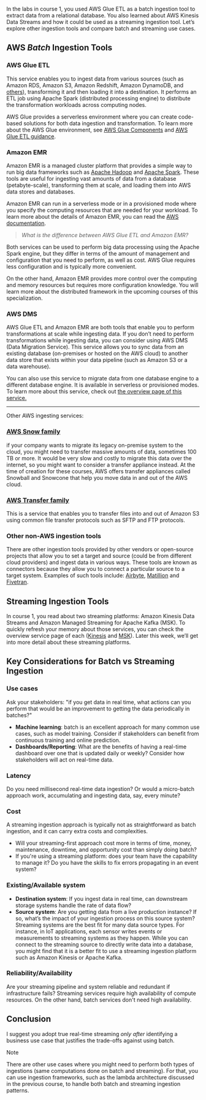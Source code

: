 In the labs in course 1, you used AWS Glue ETL as a batch ingestion tool to extract data from a relational database. You also learned about AWS Kinesis Data Streams and how it could be used as a streaming ingestion tool. Let’s explore other ingestion tools and compare batch and streaming use cases.

## AWS *Batch* Ingestion Tools

### AWS Glue ETL

This service enables you to ingest data from various sources (such as Amazon RDS, Amazon S3, Amazon Redshift, Amazon DynamoDB, and [others](https://docs.aws.amazon.com/glue/latest/dg/glue-connections.html)), transforming it and then loading it into a destination. It performs an ETL job using Apache Spark (distributed processing engine) to distribute the transformation workloads across computing nodes. 

AWS Glue provides a serverless environment where you can create code-based solutions for both data ingestion and transformation. To learn more about the AWS Glue environment, see [AWS Glue Components](https://docs.aws.amazon.com/glue/latest/dg/components-key-concepts.html) and [AWS Glue ETL guidance](https://docs.aws.amazon.com/prescriptive-guidance/latest/serverless-etl-aws-glue/aws-glue-etl.html).

### Amazon EMR

Amazon EMR is a managed cluster platform that provides a simple way to run big data frameworks such as [Apache Hadoop](https://aws.amazon.com/elasticmapreduce/details/hadoop) and [Apache Spark](https://aws.amazon.com/elasticmapreduce/details/spark). These tools are useful for ingesting vast amounts of data from a database (petabyte-scale), transforming them at scale, and loading them into AWS data stores and databases. 

Amazon EMR can run in a serverless mode or in a provisioned mode where you specify the computing resources that are needed for your workload. To learn more about the details of Amazon EMR, you can read the [AWS documentation](https://docs.aws.amazon.com/emr/latest/ManagementGuide/emr-what-is-emr.html).

> _What is the difference between AWS Glue ETL and Amazon EMR?_ 

Both services can be used to perform big data processing using the Apache Spark engine, but they differ in terms of the amount of management and configuration that you need to perform, as well as cost. AWS Glue requires less configuration and is typically more convenient. 

On the other hand, Amazon EMR provides more control over the computing and memory resources but requires more configuration knowledge. You will learn more about the distributed framework in the upcoming courses of this specialization.

### AWS DMS

AWS Glue ETL and Amazon EMR are both tools that enable you to perform transformations at scale while ingesting data. If you don’t need to perform transformations while ingesting data, you can consider using AWS DMS (Data Migration Service). This service allows you to sync data from an existing database (on-premises or hosted on the AWS cloud) to another data store that exists within your data pipeline (such as Amazon S3 or a data warehouse). 

You can also use this service to migrate data from one database engine to a different database engine. It is available in serverless or provisioned modes. To learn more about this service, check out [the overview page of this service.](https://aws.amazon.com/dms/) 

---
Other AWS ingesting services: 

### [AWS Snow family](https://aws.amazon.com/snow/)

if your company wants to migrate its legacy on-premise system to the cloud, you might need to transfer massive amounts of data, sometimes 100 TB or more. It would be very slow and costly to migrate this data over the internet, so you might want to consider a transfer appliance instead. At the time of creation for these courses, AWS offers transfer appliances called Snowball and Snowcone that help you move data in and out of the AWS cloud.

### [AWS Transfer family](https://aws.amazon.com/aws-transfer-family/)

This is a service that enables you to transfer files into and out of Amazon S3 using common file transfer protocols such as SFTP and FTP protocols.

### Other non-AWS ingestion tools

There are other ingestion tools provided by other vendors or open-source projects that allow you to set a target and source (could be from different cloud providers) and ingest data in various ways. These tools are known as connectors because they allow you to connect a particular source to a target system. Examples of such tools include: [Airbyte](https://airbyte.com/), [Matillion](https://www.matillion.com/support) and [Fivetran](https://www.fivetran.com/?r=0).

## Streaming Ingestion Tools

In course 1, you read about two streaming platforms: Amazon Kinesis Data Streams and Amazon Managed Streaming for Apache Kafka (MSK). To quickly refresh your memory about those services, you can check the overview service page of each ([Kinesis](https://aws.amazon.com/kinesis/data-streams/) and [MSK](https://aws.amazon.com/msk/)). Later this week, we’ll get into more detail about these streaming platforms.

## Key Considerations for Batch vs Streaming Ingestion

### Use cases

Ask your stakeholders: "if you get data in real time, what actions can you perform that would be an improvement to getting the data periodically in batches?"

- **Machine learning**: batch is an excellent approach for many common use cases, such as model training. Consider if stakeholders can benefit from continuous training and online prediction.
- **Dashboards/Reporting**: What are the benefits of having a real-time dashboard over one that is updated daily or weekly? Consider how stakeholders will act on real-time data.

### Latency

Do you need millisecond real-time data ingestion? Or would a micro-batch approach work, accumulating and ingesting data, say, every minute?

### Cost

A streaming ingestion approach is typically not as straightforward as batch ingestion, and it can carry extra costs and complexities.

- Will your streaming-first approach cost more in terms of time, money, maintenance, downtime, and opportunity cost than simply doing batch?
- If you're using a streaming platform: does your team have the capability to manage it? Do you have the skills to fix errors propagating in an event system?

### Existing/Available system

- **Destination system**: If you ingest data in real time, can downstream storage systems handle the rate of data flow?
- **Source system**: Are you getting data from a live production instance? If so, what’s the impact of your ingestion process on this source system? Streaming systems are the best fit for many data source types. For instance, in IoT applications, each sensor writes events or measurements to streaming systems as they happen. While you can connect to the streaming source to directly write data into a database, you might find that it is a better fit to use a streaming ingestion platform such as Amazon Kinesis or Apache Kafka.

### Reliability/Availability

Are your streaming pipeline and system reliable and redundant if infrastructure fails? Streaming services require high availability of compute resources. On the other hand, batch services don't need high availability.

## Conclusion 

I suggest you adopt true real-time streaming _only after_ identifying a business use case that justifies the trade-offs against using batch. 

> [!note]
> There are other use cases where you might need to perform both types of ingestions (same computations done on batch and streaming). For that, you can use ingestion frameworks, such as the lambda architecture discussed in the previous course, to handle both batch and streaming ingestion patterns.